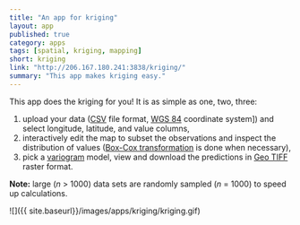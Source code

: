```yaml
---
title: "An app for kriging"
layout: app
published: true
category: apps
tags: [spatial, kriging, mapping]
short: kriging
link: "http://206.167.180.241:3838/kriging/"
summary: "This app makes kriging easy."
---
```


This app does the kriging for you!
It is as simple as one, two, three:

1. upload your data ([CSV](https://en.wikipedia.org/wiki/Comma-separated_values) file format, [WGS 84](https://epsg.io/4326) coordinate system]) and select longitude, latitude, and value columns,
2. interactively edit the map to subset the observations and inspect the distribution of values ([Box-Cox transformation](https://en.wikipedia.org/wiki/Power_transform#Box.E2.80.93Cox_transformation) is done when necessary),
3. pick a [variogram](https://en.wikipedia.org/wiki/Variogram) model, view and download the predictions in [Geo TIFF](https://en.wikipedia.org/wiki/GeoTIFF) raster format.

**Note:** large (*n* > 1000) data sets are randomly sampled (*n* = 1000) to speed up calculations.

![]({{ site.baseurl}}/images/apps/kriging/kriging.gif)
